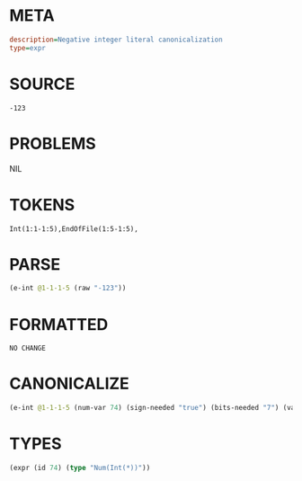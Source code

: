 # META
~~~ini
description=Negative integer literal canonicalization
type=expr
~~~
# SOURCE
~~~roc
-123
~~~
# PROBLEMS
NIL
# TOKENS
~~~zig
Int(1:1-1:5),EndOfFile(1:5-1:5),
~~~
# PARSE
~~~clojure
(e-int @1-1-1-5 (raw "-123"))
~~~
# FORMATTED
~~~roc
NO CHANGE
~~~
# CANONICALIZE
~~~clojure
(e-int @1-1-1-5 (num-var 74) (sign-needed "true") (bits-needed "7") (value "-123") (id 74))
~~~
# TYPES
~~~clojure
(expr (id 74) (type "Num(Int(*))"))
~~~